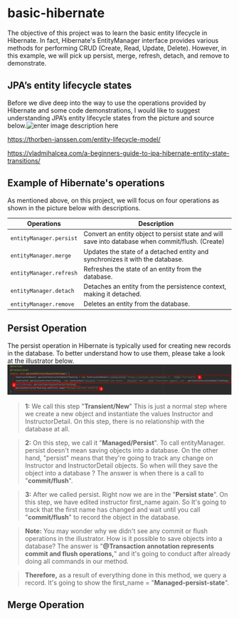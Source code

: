 # basic-hibernate
The objective of this project was to learn the basic entity lifecycle in Hibernate. In fact, Hibernate's EntityManager interface provides various methods for performing CRUD (Create, Read, Update, Delete). However, in this example, we will pick up persist, merge, refresh, detach, and remove to demonstrate.


## JPA’s entity lifecycle states
Before we dive deep into the way to use the operations provided by Hibernate and some code demonstrations, I would like to suggest understanding JPA’s entity lifecycle states from the picture and source below.![enter image description here](https://thorben-janssen.com/wp-content/uploads/2020/07/Lifecycle-Model-1024x576.png)

https://thorben-janssen.com/entity-lifecycle-model/

https://vladmihalcea.com/a-beginners-guide-to-jpa-hibernate-entity-state-transitions/


## Example of Hibernate's operations
As mentioned above, on this project, we will focus on four operations as shown in the picture below with descriptions.

|Operations                     |Description                  |
|-------------------------------|-----------------------------|
|`entityManager.persist`        |Convert an entity object to persist state and will save into database when commit/flush. (Create)|
|`entityManager.merge`          |Updates the state of a detached entity and synchronizes it with the database.|
|`entityManager.refresh`        |Refreshes the state of an entity from the database.|
|`entityManager.detach`			    |Detaches an entity from the persistence context, making it detached.|
|`entityManager.remove`			    |Deletes an entity from the database.|

## Persist Operation
The persist operation in Hibernate is typically used for creating new records in the database. 
To better understand how to use them, please take a look at the illustrator below.
![enter image description here](images/PersisDemo.JPG)

> **1:** We call this step "**Transient/New**" This is just a normal step where we create a new object and instantiate the values Instructor and InstructorDetail. On this step, there is no relationship with the database at all.

> **2:** On this step, we call it "**Managed/Persist**". To call entityManager. persist doesn't mean saving objects into a database.
On the other hand, "persist" means that they're going to track any change on Instructor and InstructorDetail objects.
So when will they save the object into a database ? The answer is when there is a call to "**commit/flush**".

> **3:** After we called persist. Right now we are in the "**Persist state**". On this step, we have edited instructor first_name again. So It's going to track that the first name has changed and wait until you call "**commit/flush**" to record the object in the database.

> **Note:** You may wonder why we didn't see any commit or flush operations in the illustrator. How is it possible to save objects into a database? The answer is "**@Transaction annotation represents commit and flush operations,**" and it's going to conduct after already doing all commands in our method.

> **Therefore,** as a result of everything done in this method, we query a record. It's going to show the first_name = "**Managed-persist-state**".


## Merge Operation
